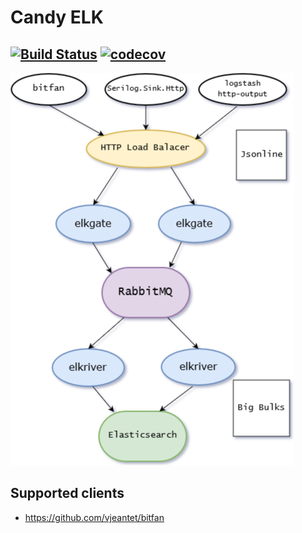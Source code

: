 # Candy ELK

[![Build Status](https://travis-ci.org/AlexAkulov/candy-elk.svg?branch=master)](https://travis-ci.org/AlexAkulov/candy-elk)
[![codecov](https://codecov.io/gh/AlexAkulov/candy-elk/branch/master/graph/badge.svg)](https://codecov.io/gh/AlexAkulov/candy-elk)
---

![candy-elk](candy-elk.png)

## Supported clients
- https://github.com/vjeantet/bitfan
